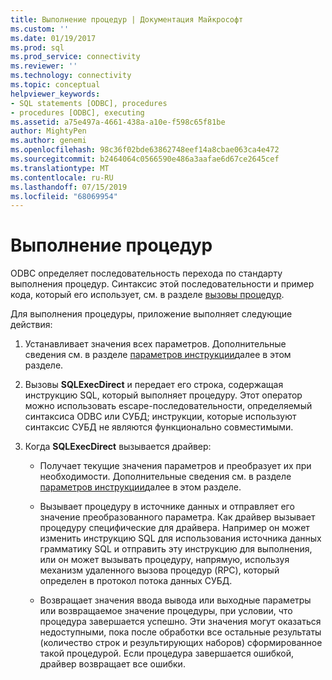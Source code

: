 ```yaml
---
title: Выполнение процедур | Документация Майкрософт
ms.custom: ''
ms.date: 01/19/2017
ms.prod: sql
ms.prod_service: connectivity
ms.reviewer: ''
ms.technology: connectivity
ms.topic: conceptual
helpviewer_keywords:
- SQL statements [ODBC], procedures
- procedures [ODBC], executing
ms.assetid: a75e497a-4661-438a-a10e-f598c65f81be
author: MightyPen
ms.author: genemi
ms.openlocfilehash: 98c36f02bde63862748eef14a8cbae063ca4e472
ms.sourcegitcommit: b2464064c0566590e486a3aafae6d67ce2645cef
ms.translationtype: MT
ms.contentlocale: ru-RU
ms.lasthandoff: 07/15/2019
ms.locfileid: "68069954"
---
```

# <a name="executing-procedures"></a>Выполнение процедур
ODBC определяет последовательность перехода по стандарту выполнения процедур. Синтаксис этой последовательности и пример кода, который его использует, см. в разделе [вызовы процедур](../../../odbc/reference/develop-app/procedure-calls.md).  
  
 Для выполнения процедуры, приложение выполняет следующие действия:  
  
1.  Устанавливает значения всех параметров. Дополнительные сведения см. в разделе [параметров инструкции](../../../odbc/reference/develop-app/statement-parameters.md)далее в этом разделе.  
  
2.  Вызовы **SQLExecDirect** и передает его строка, содержащая инструкцию SQL, который выполняет процедуру. Этот оператор можно использовать escape-последовательности, определяемый синтаксиса ODBC или СУБД; инструкции, которые используют синтаксис СУБД не являются функционально совместимыми.  
  
3.  Когда **SQLExecDirect** вызывается драйвер:  
  
    -   Получает текущие значения параметров и преобразует их при необходимости. Дополнительные сведения см. в разделе [параметров инструкции](../../../odbc/reference/develop-app/statement-parameters.md)далее в этом разделе.  
  
    -   Вызывает процедуру в источнике данных и отправляет его значение преобразованного параметра. Как драйвер вызывает процедуру специфические для драйвера. Например он может изменить инструкцию SQL для использования источника данных грамматику SQL и отправить эту инструкцию для выполнения, или он может вызывать процедуру, напрямую, используя механизм удаленного вызова процедур (RPC), который определен в протокол потока данных СУБД.  
  
    -   Возвращает значения ввода вывода или выходные параметры или возвращаемое значение процедуры, при условии, что процедура завершается успешно. Эти значения могут оказаться недоступными, пока после обработки все остальные результаты (количество строк и результирующих наборов) сформированное такой процедурой. Если процедура завершается ошибкой, драйвер возвращает все ошибки.
